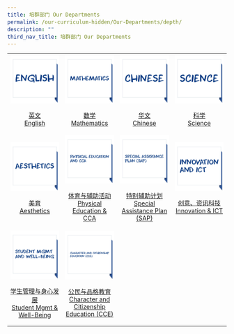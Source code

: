 ```yaml
---
title: 培群部门 Our Departments
permalink: /our-curriculum-hidden/Our-Departments/depth/
description: ""
third_nav_title: 培群部门 Our Departments
---
```


<table>
	<tr>
		<td width="25%">
			<a href="/our-departments/English/">
				<img src="/images/Prog%20icon/english.jpg"/>
				<p align="center">英文<br>English</p>
			</a>
		</td>
		<td width="25%">
			<a href="/our-departments/Mathematics/">
				<img src="/images/Prog%20icon/mathematics.jpg"/>
				<p align="center">数学<br>Mathematics</p>
			</a>
		</td>
		<td width="25%">
			<a href="/our-departments/Chinese-CL/">
				<img src="/images/Prog%20icon/chinese.jpg"/>
				<p align="center">华文<br>Chinese</p>
			</a>
		</td>
		<td width="25%">
			<a href="/our-departments/Science/">
				<img src="/images/Prog%20icon/science.jpg"/>
				<p align="center">科学<br>Science</p>
			</a>
		</td>
	</tr>
	<tr>
		<td width="25%">
			<a href="/our-departments/Aesthetics/">
				<img src="/images/Prog%20icon/aesthetics.jpg"/>
				<p align="center">美育<br>Aesthetics</p>
			</a>
		</td>
		<td width="25%">
			<a href="/our-departments/PE-CCA/">
				<img src="/images/Prog%20icon/peandcca.jpg"/>
				<p align="center">体育与辅助活动<br>Physical Education & CCA</p>
			</a>
		</td>
		<td width="25%">
			<a href="/our-departments/SAP-CL/">
				<img src="/images/Prog%20icon/sap.jpg"/>
				<p align="center">特别辅助计划<br>Special Assistance Plan (SAP)</p>
			</a>
		</td>
		<td width="25%">
			<a href="/our-departments/Innovation-ICT/">
				<img src="/images/Prog%20icon/innovationict.jpg"/>
				<p align="center">创意、资讯科技<br>Innovation & ICT</p>
			</a>
		</td>
	</tr>
		<tr>
		<td width="25%">
			<a href="/our-departments/SMgmtWB/">
				<img src="/images/Prog%20icon/studentmgmt.jpg"/>
				<p align="center">学生管理与身心发展<br>Student Mgmt & Well-Being</p>
			</a>
		</td>
		<td width="25%">
			<a href="/our-departments/CCE/">
				<img src="/images/Prog%20icon/cce.jpg"/>
				<p align="center">公民与品格教育<br>Character and Citizenship Education (CCE)</p>
			</a>
		</td>
	</tr>
</table>